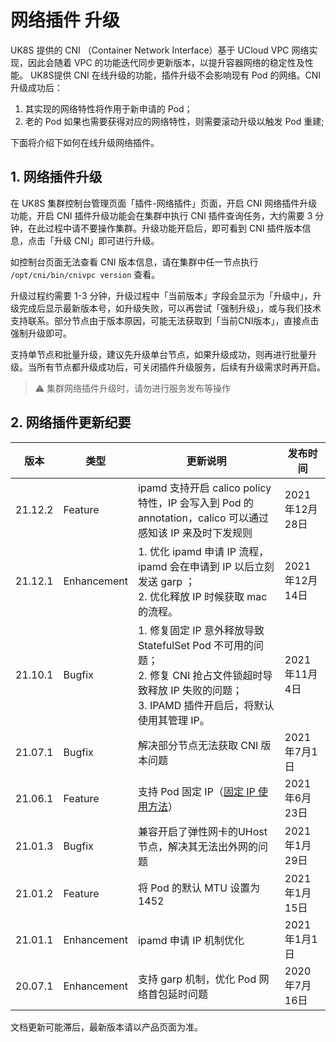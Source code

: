 # 网络插件 升级

UK8S 提供的 CNI （Container Network Interface）基于 UCloud VPC 网络实现，因此会随着 VPC 的功能迭代同步更新版本，以提升容器网络的稳定性及性能。
UK8S提供 CNI 在线升级的功能，插件升级不会影响现有 Pod 的网络。CNI 升级成功后：

1. 其实现的网络特性将作用于新申请的 Pod；
2. 老的 Pod 如果也需要获得对应的网络特性，则需要滚动升级以触发 Pod 重建; 

下面将介绍下如何在线升级网络插件。

## 1. 网络插件升级

在 UK8S 集群控制台管理页面「插件-网络插件」页面，开启 CNI 网络插件升级功能，开启 CNI 插件升级功能会在集群中执⾏ CNI 插件查询任务，⼤约需要 3 分钟，在此过程中请不要操作集群。升级功能开启后，即可看到 CNI 插件版本信息，点击「升级 CNI」即可进行升级。

如控制台页面无法查看 CNI 版本信息，请在集群中任一节点执行 `/opt/cni/bin/cnivpc version` 查看。

升级过程约需要 1-3 分钟，升级过程中「当前版本」字段会显示为「升级中」，升级完成后显示最新版本号，如升级失败，可以再尝试「强制升级」，或与我们技术支持联系。部分节点由于版本原因，可能无法获取到「当前CNI版本」，直接点击强制升级即可。

支持单节点和批量升级，建议先升级单台节点，如果升级成功，则再进行批量升级。当所有节点都升级成功后，可关闭插件升级服务，后续有升级需求时再开启。

> ⚠️ 集群网络插件升级时，请勿进行服务发布等操作

## 2. 网络插件更新纪要

|版本|类型|更新说明|发布时间|
|----|----|--------|--------|
|21.12.2|Feature|ipamd 支持开启 calico policy 特性，IP 会写入到 Pod 的 annotation，calico 可以通过感知该 IP 来及时下发规则|2021年12月28日|
|21.12.1|Enhancement|1. 优化 ipamd 申请 IP 流程，ipamd 会在申请到 IP 以后立刻发送 garp ；<br>2. 优化释放 IP 时候获取 mac 的流程。|2021年12月14日|
|21.10.1|Bugfix|1. 修复固定 IP 意外释放导致 StatefulSet Pod 不可用的问题；<br>2. 修复 CNI 抢占文件锁超时导致释放 IP 失败的问题；<br>3. IPAMD 插件开启后，将默认使用其管理 IP。|2021年11月4日|
|21.07.1|Bugfix|解决部分节点无法获取 CNI 版本问题|2021年7月1日|
|21.06.1|Feature|支持 Pod 固定 IP（[固定 IP 使用方法](/uk8s/network/static_ip)）|2021年6月23日|
|21.01.3|Bugfix|兼容开启了弹性网卡的UHost节点，解决其无法出外网的问题|2021年1月29日|
|21.01.2|Feature|将 Pod 的默认 MTU 设置为1452|2021年1月15日|
|21.01.1|Enhancement|ipamd 申请 IP 机制优化|2021年1月1日|
|20.07.1|Enhancement|支持 garp 机制，优化 Pod 网络首包延时问题|2020年7月16日|

文档更新可能滞后，最新版本请以产品页面为准。
